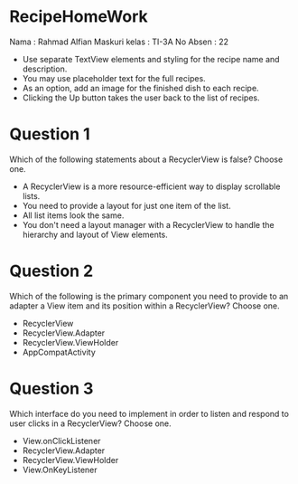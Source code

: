# RecipeHomeWork
Nama : Rahmad Alfian Maskuri
kelas : TI-3A
No Absen : 22

- Use separate TextView elements and styling for the recipe name and description.
- You may use placeholder text for the full recipes.
- As an option, add an image for the finished dish to each recipe.
- Clicking the Up button takes the user back to the list of recipes.


# Question 1

Which of the following statements about a RecyclerView is false? Choose one.

- A RecyclerView is a more resource-efficient way to display scrollable lists.
- You need to provide a layout for just one item of the list.
- All list items look the same.
- You don't need a layout manager with a RecyclerView to handle the hierarchy and layout of View elements.

# Question 2

Which of the following is the primary component you need to provide to an adapter a View item and its position within a RecyclerView? Choose one.

- RecyclerView
- RecyclerView.Adapter
- RecyclerView.ViewHolder
- AppCompatActivity


# Question 3

Which interface do you need to implement in order to listen and respond to user clicks in a RecyclerView? Choose one.

- View.onClickListener
- RecyclerView.Adapter
- RecyclerView.ViewHolder
- View.OnKeyListener

